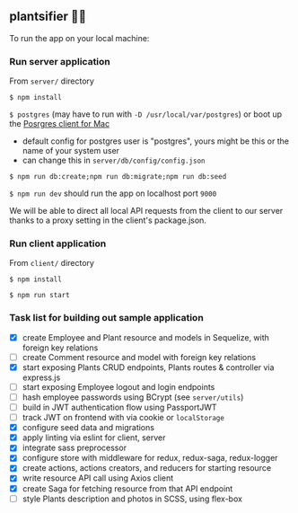 ## plantsifier 🌴🌴

To run the app on your local machine:

### Run server application
From `server/` directory

`$ npm install`

`$ postgres` (may have to run with `-D /usr/local/var/postgres`) or boot up the [Posrgres client for Mac](https://postgresapp.com/)
  - default config for postgres user is "postgres", yours might be this or the name of your system user
  - can change this in `server/db/config/config.json`
  
`$ npm run db:create;npm run db:migrate;npm run db:seed`

`$ npm run dev` should run the app on localhost port `9000`

We will be able to direct all local API requests from the client to our server thanks to a proxy setting in the client's package.json.

### Run client application
From `client/` directory

`$ npm install`

`$ npm run start`

### Task list for building out sample application
- [x] create Employee and Plant resource and models in Sequelize, with foreign key relations
- [ ] create Comment resource and model with foreign key relations
- [x] start exposing Plants CRUD endpoints, Plants routes & controller via express.js
- [ ] start exposing Employee logout and login endpoints
- [ ] hash employee passwords using BCrypt (see `server/utils`)
- [ ] build in JWT authentication flow using PassportJWT
- [ ] track JWT on frontend with via cookie or `localStorage`
- [x] configure seed data and migrations
- [x] apply linting via eslint for client, server
- [x] integrate sass preprocessor
- [x] configure store with middleware for redux, redux-saga, redux-logger
- [x] create actions, actions creators, and reducers for starting resource
- [x] write resource API call using Axios client
- [x] create Saga for fetching resource from that API endpoint
- [ ] style Plants description and photos in SCSS, using flex-box
